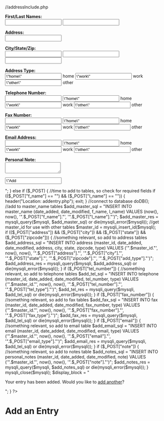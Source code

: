 //addressInclude.php

<?php
include("address_include.php");
if (!$_POST) {
	$display_block = "
	<form method=\"post\" action=\"".$_SERVER["PHP_SELF"]."\">
	<p><strong>First/Last Names:</strong><br/>
	<input type=\"text\" name=\"f_name\" size=\"30\" maxlength=\"75\">
	<input type=\"text\" name=\"l_name\" size=\"30\" maxlength=\"75\"></p>
	
	<p><strong>Address:</strong><br/>
	<input type=\"text\" name=\"address\" size=\"30\"></p>
	
	<p><strong>City/State/Zip:</strong><br/>
	<input type=\"text\" name=\"city\" size=\"30\" maxlength=\"50\">
	<input type=\"text\" name=\"state\" size=\"30\" maxlength=\"2\">
	<input type=\"text\" name=\"zipcode\" size=\"30\" maxlength=\"10\"></p>
	
	<p><strong>Address Type:</strong><br/>
	<input type=\"radio\" name=\"add_type\" value=\"home\" checked> home
	<input type=\"radio\" name=\"add_type\" value=\"work\"> work
	<input type=\"radio\" name=\"add_type\" value=\"other\"> other
	
	<p><strong>Telephone Number:</strong><br/>
	<input type=\"text\" name=\"tel_number\" size=\"30\" maxlength=\"25\">
	<input type=\"radio\" name=\"tel_type\" value=\"home\" checked> home
	<input type=\"radio\" name=\"tel_type\" value=\"work\"> work
	<input type=\"radio\" name=\"tel_type\" value=\"other\"> other
	
	<p><strong>Fax Number:</strong><br/>
	<input type=\"text\" name=\"fax_number\" size=\"30\" maxlength=\"25\">
	<input type=\"radio\" name=\"fax_type\" value=\"home\" checked> home
	<input type=\"radio\" name=\"fax_type\" value=\"work\"> work
	<input type=\"radio\" name=\"fax_type\" value=\"other\"> other
	
	<p><strong>Email Address:</strong><br/>
	<input type=\"text\" name=\"email\" size=\"30\" maxlength=\"25\">
	<input type=\"radio\" name=\"email_type\" value=\"home\" checked> home
	<input type=\"radio\" name=\"email_type\" value=\"work\"> work
	<input type=\"radio\" name=\"email_type\" value=\"other\"> other
	
	<p><strong>Personal Note:</strong><br/>
	<textarea name=\"note\" cols=\"35\" rows=\"3\"
	wrap=\"virtual\"></textarea></p>
	
	<p><input type=\"submit\" name\"submit\" value=\"Add Entry\"></p>
	</form>";

} else if ($_POST) { 
		//time to add to tables, so check for required fields
	if (($_POST["f_name"] == "") && ($_POST["l_name"] == "")) {
		header("Location: addentry.php");
		exit;
	}
	
	//connect to database
	doDB();
	
	//add to master_name tables
	$add_master_sql = "INSERT INTO master_name (date_added, date_modified, 
					f_name, l_name) VALUES (now(), now(),
					'".$_POST["f_name"]."', '".$_POST["l_name"]."')";
	$add_master_res = mysqli_query($mysqli, $add_master_sql)
					or die(mysqli_error($mysqli));
					
	//get master_id for use with other tables
	$master_id = mysqli_insert_id($mysqli);
	
	if (($_POST["address"]) && ($_POST["city"]) && ($_POST["state"])
		&& ($_POST["zipcode"])) {
		//something relevant, so add to address tables
		
		
		
		
		
		
		
		
		
		$add_address_sql = "INSERT INTO address (master_id, date_added, 
					date_modified, address, city, state, zipcode, 
					type) VALUES ('".$master_id."', now(), now(),
					'".$_POST["address"]."', '".$_POST["city"]."',
					'".$_POST["state"]."', '".$_POST["zipcode"]."',
					'".$_POST["add_type"]."')";
		$add_address_res = mysqli_query($mysqli, $add_address_sql)
						or die(mysqli_error($mysqli));
	}
	
	if ($_POST["tel_number"]) {
		//something relevant, so add to telephone tables
		$add_tel_sql = "INSERT INTO telephone (master_id, date_added,
						date_modified, tel_number, type) VALUES
						('".$master_id."', now(), now(),
						'".$_POST["tel_number"]."',
						'".$_POST["tel_type"]."')";
		$add_tel_res = mysqli_query($mysqli, $add_tel_sql)
						or die(mysqli_error($mysqli));
	}
	
	if ($_POST["fax_number"]) {
		//something relevant, so add to fax tables
		$add_fax_sql = "INSERT INTO fax (master_id, date_added,
						date_modified, fax_number, type) VALUES
						('".$master_id."', now(), now(),
						'".$_POST["fax_number"]."',
						'".$_POST["fax_type"]."')";
		$add_fax_res = mysqli_query($mysqli, $add_tel_sql)
						or die(mysqli_error($mysqli));
	}

	if ($_POST["email"]) {
		//something relevant, so add to email table 
		$add_email_sql = "INSERT INTO email (master_id, date_added,
						date_modified, email, type) VALUES
						('".$master_id."', now(), now(),
						'".$_POST["email"]."',
						'".$_POST["email_type"]."')";
		$add_email_res = mysqli_query($mysqli, $add_tel_sql)
						or die(mysqli_error($mysqli));
	}
	
	if ($_POST["note"]) {
		//something relevant, so add to notes table 
		$add_notes_sql = "INSERT INTO personal_notes (master_id,
			date_added,	date_modified, note) VALUES
			('".$master_id."', now(), now(), '".$_POST["note"]."')";
		$add_notes_res = mysqli_query($mysqli, $add_notes_sql)
						or die(mysqli_error($mysqli));
	}
	mysqli_close($mysqli);
	$display_block = "<p>Your entry has been added.
	Would you like to <a href=\"addentry.php\">add another</a>?</p>";
}
?>
<html>
<head>
<title>Add an Entry</title>
</head>
<body>
<h1>Add an Entry</h1>
<?php echo $display_block; ?>
</body>
</html>
